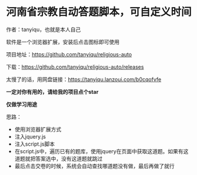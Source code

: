# 河南省宗教自动答题脚本，可自定义时间

作者：tanyiqu，也就是本人自己

软件是一个浏览器扩展，安装后点击图标即可使用



项目地址：https://github.com/tanyiqu/religious-auto

下载：https://github.com/tanyiqu/religious-auto/releases

太慢了的话，用网盘链接：https://tanyiqu.lanzoui.com/b0cqofvfe

**一定对你有用的，请给我的项目点个star**



**仅做学习用途**

思路：

- 使用浏览器扩展方式
- 注入jquery.js
- 注入script.js脚本
- 在script.js中，遍历已有的题库，使用jquery在页面中获取这道题。如果有这道题就把答案选中，没有这道题就跳过
- 最后点击交卷的时候，系统会自动查找哪道题没有做，最后再做了就行

